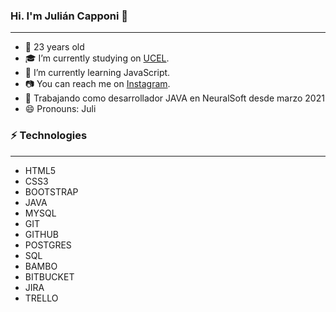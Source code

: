 ### Hi. I'm Julián Capponi 👋

---
- 🌱 23 years old
- :mortar_board: I’m currently studying on [UCEL](https://www.ucel.edu.ar/).
- :muscle: I’m currently learning JavaScript.
- :camera: You can reach me on [Instagram](https://www.instagram.com/julicapponi/).
- :muscle: Trabajando como desarrollador JAVA en NeuralSoft desde marzo 2021 
- 😄 Pronouns: Juli

### ⚡ Technologies
---
- HTML5
- CSS3
- BOOTSTRAP
- JAVA
- MYSQL
- GIT
- GITHUB
- POSTGRES
- SQL
- BAMBO
- BITBUCKET
- JIRA
- TRELLO





